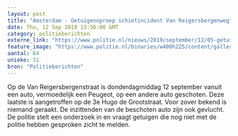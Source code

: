 ```yaml
---
layout: post
title: "Amsterdam - Getuigenoproep schietincident Van Reigersbergenweg"
date: Thu, 12 Sep 2019 13:56:00 GMT
category: politieberichten
externe_link: "https://www.politie.nl/nieuws/2019/september/12/05-getuigenoproep-schietincident-van-reigersbergenweg.html"
feature_image: "https://www.politie.nl/binaries/w400h225/content/gallery/politie/blogs/fotos-blogs-t-m-2015/politiemotor.jpg"
aantal: 64
unieke: 51
bron: "Politieberichten"
---
```


Op de Van Reigersbergenstraat is donderdagmiddag 12 september  vanuit een auto, vermoedelijk een Peugeot,  op een andere auto geschoten. Deze laatste is aangetroffen op de 3e Hugo de Grootstraat. Voor zover bekend is niemand geraakt. De inzittenden van de beschoten auto zijn ook gevlucht. De politie stelt een onderzoek in en vraagt getuigen die nog niet met de politie hebben gesproken zicht te melden.

